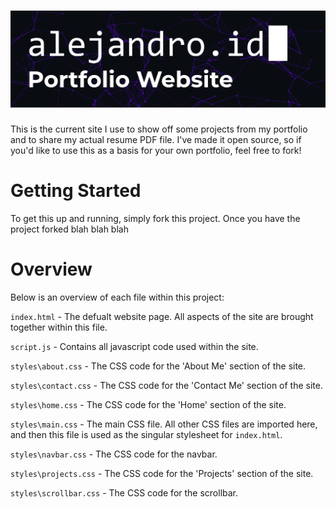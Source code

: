 # ![Alt Text](./README%20imgs/alejandro.id.gif)

This is the current site I use to show off some projects from my portfolio and to share my actual resume PDF file. I've made it open source, so if you'd like to use this as a basis for your own portfolio, feel free to fork!

# Getting Started

To get this up and running, simply fork this project. Once you have the project forked blah blah blah

# Overview

Below is an overview of each file within this project:

`index.html` - The defualt website page. All aspects of the site are brought together within this file.

`script.js` - Contains all javascript code used within the site.

`styles\about.css` - The CSS code for the 'About Me' section of the site.

`styles\contact.css` - The CSS code for the 'Contact Me' section of the site.

`styles\home.css` - The CSS code for the 'Home' section of the site.

`styles\main.css` - The main CSS file. All other CSS files are imported here, and then this file is used as the singular stylesheet for `index.html`.

`styles\navbar.css` - The CSS code for the navbar.

`styles\projects.css` - The CSS code for the 'Projects' section of the site.

`styles\scrollbar.css` - The CSS code for the scrollbar.
